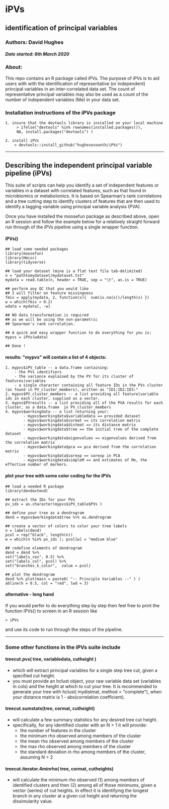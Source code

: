 # iPVs
## identification of principal variables

### Authors: David Hughes 
##### Date started: 6th March 2020

### About:

This repo contains an R package called iPVs. The purpose of iPVs is to aid users with with the identification of representative (or independent) principal variables in an inter-correlated data set. The count of representative principal variables may also be used as a count of the number of independent variables (Me) in your data set. 

### Installation instructions of the iPVs package

	1. insure that the devtools library is installed on your local machine
		 > ifelse("devtools" %in% rownames(installed.packages()), 
		 NA, install.packages("devtools") )
		 
	2. install iPVs
		> devtools::install_github("hughesevoanth/iPVs")

___
		
## Describing the independent principal variable pipeline (iPVs)

This suite of scripts can help you identify a set of independent features or variables in a dataset with correlated features, such as that found in microbiomics or metabolomics. It is based on Spearman's rank correlations and a tree cutting step to identify clusters of features that are then used to identify a tagging variable using principal variable analysis (PVA). 

Once you have installed the moosefun package as described above, open an R session and follow the example below for a relatively straight forward run through of the iPVs pipeline using a single wrapper function. 

#### iPVs()

	## load some needed packages
	library(moosefun)
	library(Hmisc)
	library(tidyverse)
	
	## load your dataset (mine is a flat text file tab-delimited)
	n = "pathtomydataset/mydataset.txt"
	mydata = read.table(n, header = TRUE, sep = "\t", as.is = TRUE)
	
	## perform any QC that you would like
	## I will filter on feature missingness
	fmis = apply(mydata, 2, function(x){  sum(is.na(x))/length(x) })
	w = which(fmis > 0.2)
	wdata = mydata[, -w]
	
	## NO data transformation is required
	## as we will be using the non-parametric 
	## Spearman's rank correlation. 
	
	## A quick and easy wrapper function to do everything for you is:
	mypvs = iPVs(wdata)
	
	## Done !
	
#### results: "mypvs" will contain a list of 4 objects:
	
	1. mypvs$iPV_table -- a data.frame containing:
		- the PVs identifiers
		- the variance explained by the PV for its cluster of features|variables
		- a single character containing all feature IDs in the PVs cluster (as found in PV_cluster_members), written as "ID1:ID2:ID3:"
	2. mypvs$PV_cluster_members -- a list providing all feature|variable ids in each cluster, supplied as a vector.
	3. mypvs$PVresults -- a list providing all of the PVA results for each cluster, as a data.frame  in PV_cluster_members
	4. mypvs$workingdata -- a list returning your:
			- mypvs$workingdata$variabledata == provided dataset
			- mypvs$workingdata$cormat == its correlation matrix
			- mypvs$workingdata$distmat == its distance matrix
			- mypvs$workingdata$tree == the initial tree of the complete dataset
			- mypvs$workingdata$eigenvalues == eigenvalues derived from the correlation matrix
			- mypvs$workingdata$pca == pca derived from the correlation matrix
			- mypvs$workingdata$varexp == varexp in PCA
			- mypvs$workingdata$simpleM == and estimates of Me, the effective number of markers. 

#### plot your tree with some color coding for the iPVs
	
	## load a needed R package
	library(dendextend)

	## extract the IDs for your PVs
	pv_ids = as.character(mypvs$iPV_table$PVs )

	## define your tree as a dendrogram
	dend = mypvs$workingdata$tree %>% as.dendrogram

	## create a vector of colors to color your tree labels
	n = labels(dend)
	pcol = rep("black", length(n))
	w = which(n %in% pv_ids ); pcol[w] = "medium blue"

	## redefine elements of dendrogram
	dend = dend %>% 
	set("labels_cex", 0.5) %>% 
  	set("labels_col", pcol) %>% 
  	set("branches_k_color",  value = pcol)

	## plot the dendrogram
	dend %>% plot(main = paste0( "-- Principle Variables --" ) )
	abline(h = 0.5, col = "red", lwd = 3)

#### alternative - long hand

If you would perfer to do everything step by step then feel free to print the function iPVs() to screen in an R session like 
	
	> iPVs 

and use its code to run through the steps of the pipeline. 


---
### Some  other functions in the iPVs suite include


#### treecut.pvs( tree, variabledata, cutheight )
- which will extract principal variables for a single step tree cut, given a specified cut height. 
- you must provide an hclust object, your raw variable data set (variables in cols) and the height at which to cut your tree. It is recommended to generate your tree with hclust( mydistmat, method = "complete"), when your distance matrix is 1 - abs(correlation coefficient).

#### treecut.sumstats(tree, cormat, cutheight)
- will calculate a few summary statistics for any desired tree cut height. 
- specifically, for any identified cluster with an N > 1 it will provide:
	- the number of features in the cluster
	- the minimum rho observed among members of the cluster
	- the mean rho observed among members of the cluster
	- the max rho observed among members of the cluster
	- the standard deviation in rho among members of the cluster, assuming N > 2

#### treecut.iterator.4minrho( tree, cormat, cutheights)
- will calculate the minimum rho observed (1) among members of identified clusters and then (2) among all of those minimums, given a vector (series) of cut heights. In effect it is identifying the longest branch in any cluster at a given cut height and returning the dissimularity value. 

